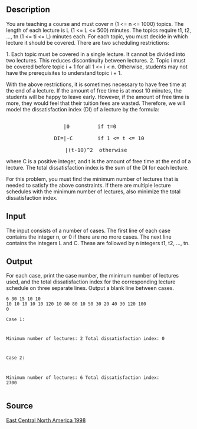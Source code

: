 <h2>Description</h2><p>You are teaching a course and must cover n (1 &lt;= n &lt;= 1000) topics. The length of each lecture is L (1 &lt;= L &lt;= 500) minutes. The topics require t1, t2, ..., tn (1 &lt;= ti &lt;= L) minutes each. For each topic, you must decide in which lecture it should be covered. There are two scheduling restrictions: 
</p>1. Each topic must be covered in a single lecture. It cannot be divided into two lectures. This reduces discontinuity between lectures. 
2. Topic i must be covered before topic i + 1 for all 1 &lt;= i &lt; n. Otherwise, students may not have the prerequisites to understand topic i + 1.

With the above restrictions, it is sometimes necessary to have free time at the end of a lecture. If the amount of free time is at most 10 minutes, the students will be happy to leave early. However, if the amount of free time is more, they would feel that their tuition fees are wasted. Therefore, we will model the dissatisfaction index (DI) of a lecture by the formula: 
<center><pre><br>   |0         if t=0         
<br>DI=|-C        if 1 &lt;= t &lt;= 10
<br>    |(t-10)^2  otherwise      </pre></center><p>
</p>where C is a positive integer, and t is the amount of free time at the end of a lecture. The total dissatisfaction index is the sum of the DI for each lecture.

For this problem, you must find the minimum number of lectures that is needed to satisfy the above constraints. If there are multiple lecture schedules with the minimum number of lectures, also minimize the total dissatisfaction index. <h2>Input</h2><p>The input consists of a number of cases. The first line of each case contains the integer n, or 0 if there are no more cases. The next line contains the integers L and C. These are followed by n integers t1, t2, ..., tn. </p><h2>Output</h2><p>For each case, print the case number, the minimum number of lectures used, and the total dissatisfaction index for the corresponding lecture schedule on three separate lines. Output a blank line between cases. </p><pre><code class="language-input1">6
30 15
10
10
10
10
10
10
10
120 10
80
80
10
50
30
20
40
30
120
100
0</code></pre><pre><code class="language-output1">Case 1:

Minimum number of lectures: 2
Total dissatisfaction index: 0

Case 2:

Minimum number of lectures: 6
Total dissatisfaction index: 2700</code></pre><h2>Source</h2><a href="searchproblem?field=source&amp;key=East+Central+North+America+1998">East Central North America 1998</a>